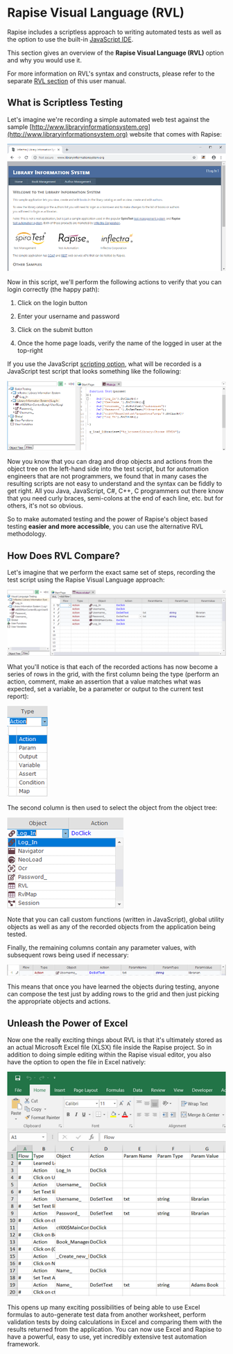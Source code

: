 # Rapise Visual Language (RVL)

Rapise includes a scriptless approach to writing automated tests as well as the option to use the built-in [JavaScript IDE](javascript_ide.md).


This section gives an overview of the **Rapise Visual Language (RVL)**
option and why you would use it.

For more information on RVL's syntax and constructs, please refer to the separate [RVL section](/RVL/Overview/) of this user manual.

## What is Scriptless Testing

Let's imagine we're recording a simple automated web test against the sample [http://www.libraryinformationsystem.org](http://www.libraryinformationsystem.org) website that comes with Rapise:

![clip0148](./img/visual_language1.png)

Now in this script, we'll perform the following actions to verify that you can login correctly (the happy path):

1. Click on the login button

2. Enter your username and password

3. Click on the submit button

4. Once the home page loads, verify the name of the logged in user at
the top-right

If you use the JavaScript [scripting option](scripting_choice_dialog.md), what will be recorded is a JavaScript test script that looks something like the following:

![clip0149](./img/visual_language2.png)

Now you know that you can drag and drop objects and actions from the object tree on the left-hand side into the test script, but for automation engineers that are not programmers, we found that in many cases the resulting scripts are not easy to understand and the syntax can be fiddly to get right. All you Java, JavaScript, C#, C++, C programmers out there know that you need curly braces, semi-colons at the end of each line, etc. but for others, it's not so obvious.


So to make automated testing and the power of Rapise's object based testing **easier and more accessible**, you can use the alternative RVL methodology.

## How Does RVL Compare?

Let's imagine that we perform the exact same set of steps, recording the test script using the Rapise Visual Language approach:

![clip0150](./img/visual_language3.png)

What you'll notice is that each of the recorded actions has now become a series of rows in the grid, with the first column being the type (perform an action, comment, make an assertion that a value matches what was expected, set a variable, be a parameter or output to the current test report):

![clip0151](./img/visual_language4.png)

The second column is then used to select the object from the object
tree:

![clip0152](./img/visual_language5.png)

Note that you can call custom functions (written in JavaScript), global utility objects as well as any of the recorded objects from the application being tested.

Finally, the remaining columns contain any parameter values, with subsequent rows being used if necessary:

![clip0153](./img/visual_language6.png)

This means that once you have learned the objects during testing, anyone can compose the test just by adding rows to the grid and then just picking the appropriate objects and actions.

## Unleash the Power of Excel

Now one the really exciting things about RVL is that it's ultimately
stored as an actual Microsoft Excel file (XLSX) file inside the Rapise
project. So in addition to doing simple editing within the Rapise visual
editor, you also have the option to open the file in Excel natively:

![clip0154](./img/visual_language7.png)

This opens up many exciting possibilities of being able to use Excel formulas to auto-generate test data from another worksheet, perform validation tests by doing calculations in Excel and comparing them with the results returned from the application. You can now use Excel and Rapise to have a powerful, easy to use, yet incredibly extensive test automation framework.
